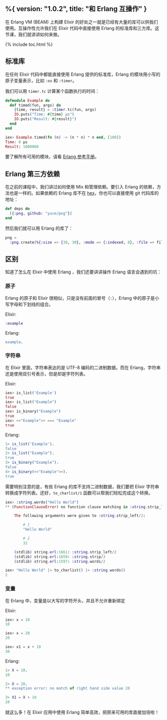%{
  version: "1.0.2",
  title: "和 Erlang 互操作"
}
---

在 Erlang VM (BEAM) 上构建 Elixir 的好处之一就是已经有大量的库可以供我们使用。互操作性允许我们在 Elixir 代码中直接使用 Erlang 的标准库和三方库。这节课，我们就讲讲如何来做。  

{% include toc.html %}

## 标准库

在任何 Elixir 代码中都能直接使用 Erlang 提供的标准库，Erlang 的模块用小写的原子变量表示，比如 `:os` 和 `:timer`。  

我们可以用 `timer.tc` 计算某个函数执行的时间：  

```elixir
defmodule Example do
  def timed(fun, args) do
    {time, result} = :timer.tc(fun, args)
    IO.puts("Time: #{time} μs")
    IO.puts("Result: #{result}")
  end
end

iex> Example.timed(fn (n) -> (n * n) * n end, [100])
Time: 8 μs
Result: 1000000
```

要了解所有可用的模块，请看 [Erlang 参考手册](http://erlang.org/doc/apps/stdlib/)。  

## Erlang 第三方依赖

在之前的课程中，我们讲过如何使用 Mix 和管理依赖。要引入 Erlang 的依赖，方法也是一样的。如果依赖的 Erlang 库不在 [hex](https://hex.pm)，你也可以直接使用 git 代码库的地址：  

```elixir
def deps do
  [{:png, github: "yuce/png"}]
end
```

然后我们就可以用 Erlang 的库了：  

```elixir
png =
  :png.create(%{:size => {30, 30}, :mode => {:indexed, 8}, :file => file, :palette => palette})
```

## 区别

知道了怎么在 Elixir 中使用 Erlang ，我们还要讲讲操作 Erlang 语言会遇到的坑：  

### 原子

Erlang 的原子和 Elixir 很相似，只是没有前面的冒号（`:`），Erlang 中的原子是小写字母和下划线的组合。  

Elixir:  

```elixir
:example
```

Erlang:  

```erlang
example.
```

### 字符串

在 Elixir 里面，字符串表达的是 UTF-8 编码的二进制数据。而在 Erlang，字符串还是使用双引号表示，但是却是字符列表。  

Elixir:  

```elixir
iex> is_list('Example')
true
iex> is_list("Example")
false
iex> is_binary("Example")
true
iex> <<"Example">> === "Example"
true
```

Erlang:  

```erlang
1> is_list('Example').
false
2> is_list("Example").
true
3> is_binary("Example").
false
4> is_binary(<<"Example">>).
true
```

需要特别注意的是，有些 Erlang 的库不支持二进制数据，我们要把 Elixir 字符串转换成字符列表。还好，`to_charlist/1` 函数可以帮我们轻松完成这个转换。  

```elixir
iex> :string.words("Hello World")
** (FunctionClauseError) no function clause matching in :string.strip_left/2

    The following arguments were given to :string.strip_left/2:

        # 1
        "Hello World"

        # 2
        32

    (stdlib) string.erl:1661: :string.strip_left/2
    (stdlib) string.erl:1659: :string.strip/3
    (stdlib) string.erl:1597: :string.words/2

iex> "Hello World" |> to_charlist() |> :string.words()
2
```

### 变量

在 Erlang 中，变量是以大写的字符开头，并且不允许重新绑定

Elixir:  

```elixir
iex> x = 10
10

iex> x = 20
20

iex> x1 = x + 10
30
```

Erlang:  

```erlang
1> X = 10.
10

2> X = 20.
** exception error: no match of right hand side value 20

3> X1 = X + 10
20
```

就这么多！在 Elixir 应用中使用 Erlang 简单高效，把原来可用的库直接加倍啦！  
